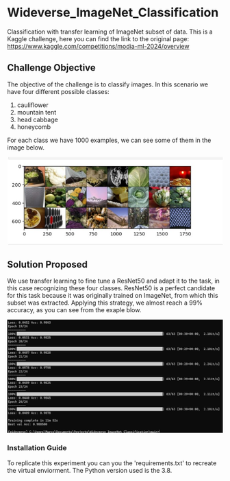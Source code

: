 # Wideverse_ImageNet_Classification
Classification with transfer learning of ImageNet subset of data. This is a Kaggle challenge, here you can find the link to the original page: https://www.kaggle.com/competitions/modia-ml-2024/overview

## Challenge Objective
The objective of the challenge is to classify images. In this scenario we have four different possible classes:
1. cauliflower
2. mountain tent
3. head cabbage
4. honeycomb

For each class we have 1000 examples, we can see some of them in the image below.

![Example Data](imgs/data_example.jpg)

## Solution Proposed
We use transfer learning to fine tune a ResNet50 and adapt it to the task, in this case recognizing these four classes. ResNet50 is a perfect candidate for this task because it was originally trained on ImageNet, from which this subset was extracted. Applying this strategy, we almost reach a 99% accuracy, as you can see from the exaple blow.

![Model Accuracy](imgs/console_example_1.png)


### Installation Guide
To replicate this experiment you can you the 'requirements.txt' to recreate the virtual enviorment. The Python version used is the 3.8.